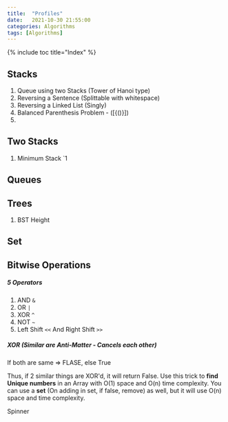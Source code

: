 ```yaml
---
title:  "Profiles"
date:   2021-10-30 21:55:00
categories: Algorithms
tags: [Algorithms]
---
```



{% include toc title="Index" %}

## <i class="fa fa-stack-overflow"></i> Stacks

 1. Queue using two Stacks (Tower of Hanoi type)
 2. Reversing a Sentence (Splittable with whitespace)
 3. Reversing a Linked List (Singly)
 4. Balanced Parenthesis Problem - ([{()}])
 5.

## <i class="fa fa-stack-overflow"></i> Two Stacks

 1. Minimum Stack `1

## <i class="fa fa-bars fa-rotate-90"></i> Queues

## <i class="fa fa-tree"></i> Trees

 1. BST Height

## <i class="fa fa-tree"></i> Set

## Bitwise Operations

##### 5 Operators

 1. AND `&`
 2. OR `|`
 3. XOR `^`
 4. NOT `~`
 5. Left Shift `<<` And Right Shift `>>`


##### XOR (Similar are Anti-Matter - Cancels each other)

If both are same => FLASE, else True

Thus, if 2 similar things are XOR'd, it will return False. Use this trick to **find Unique numbers** in an Array with O(1) space and O(n) time complexity. You can use a **set** (On adding in set, if false, remove) as well, but it will use O(n) space and time complexity.




<i class="icon-spinner icon-spin icon-large"></i> Spinner

